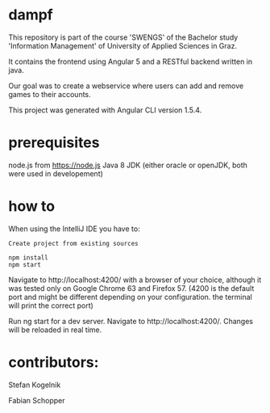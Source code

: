 # dampf

This repository is part of the course 'SWENGS' of the Bachelor study 'Information Management' of University of Applied Sciences in Graz.

It contains the frontend using Angular 5 and a RESTful backend written in java.

Our goal was to create a webservice where users can add and remove games to their accounts. 

This project was generated with Angular CLI version 1.5.4.

# prerequisites

node.js from https://node.js
Java 8 JDK (either oracle or openJDK, both were used in developement)

# how to

When using the IntelliJ IDE you have to:

    Create project from existing sources

    npm install
    npm start


Navigate to http://localhost:4200/ with a browser of your choice, although it was tested only on Google Chrome 63 and Firefox 57.  (4200 is the default port and might be different depending on your configuration. the terminal will print the correct port)

Run ng start for a dev server. Navigate to http://localhost:4200/. Changes will be reloaded in real time.
# contributors:

Stefan Kogelnik

Fabian Schopper
